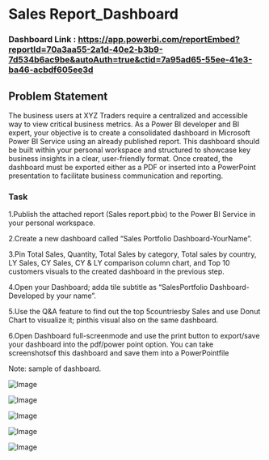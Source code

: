 
# Sales Report_Dashboard

### Dashboard Link : https://app.powerbi.com/reportEmbed?reportId=70a3aa55-2a1d-40e2-b3b9-7d534b6ac9be&autoAuth=true&ctid=7a95ad65-55ee-41e3-ba46-acbdf605ee3d

## Problem Statement

The business users at XYZ Traders require a centralized and accessible way to view critical business metrics. As a Power BI developer and BI expert, your objective is to create a consolidated dashboard in Microsoft Power BI Service using an already published report. This dashboard should be built within your personal workspace and structured to showcase key business insights in a clear, user-friendly format. Once created, the dashboard must be exported either as a PDF or inserted into a PowerPoint presentation to facilitate business communication and reporting.



### Task 

1.Publish the attached report (Sales report.pbix) to the Power BI Service in your personal workspace.

2.Create a new dashboard called “Sales Portfolio Dashboard-YourName”.

3.Pin Total Sales, Quantity, Total Sales by category, Total sales by country, LY Sales, CY Sales, CY & LY comparison column chart, and Top 10 customers visuals to the created dashboard in the previous step. 

4.Open your Dashboard; adda tile subtitle as “SalesPortfolio Dashboard-Developed by your name”.

5.Use the Q&A feature to find out the top 5countriesby  Sales and use Donut Chart to visualize it; pinthis visual also on the same dashboard.

6.Open Dashboard full-screenmode and use the print button to export/save your dashboard into the pdf/power point option. You can take screenshotsof this dashboard and save them into a PowerPointfile


Note: sample of dashboard.


![Image](https://github.com/user-attachments/assets/4a1c1dbc-e8cc-4f3a-8571-6d806fe802a4)

        
![Image](https://github.com/user-attachments/assets/aac12de5-c4a7-42ef-bd02-c72697663b48)


![Image](https://github.com/user-attachments/assets/d0d162a3-5d50-4f15-b872-f67ea6ab2cde)


![Image](https://github.com/user-attachments/assets/f5b0276d-0089-4e40-aa14-29478cd6cccb)


![Image](https://github.com/user-attachments/assets/2cf9d28e-5cc4-4151-b2ca-bb50fe6fbca2)

        
